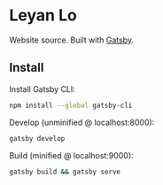 # Leyan Lo
Website source. Built with [Gatsby](https://www.gatsbyjs.org/).

## Install

Install Gatsby CLI:
```sh
npm install --global gatsby-cli
```

Develop (unminified @ localhost:8000):
```sh
gatsby develop
```

Build (minified @ localhost:9000):
```sh
gatsby build && gatsby serve
```
